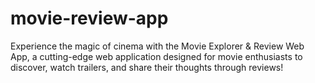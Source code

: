 # movie-review-app
Experience the magic of cinema with the Movie Explorer &amp; Review Web App, a cutting-edge web application designed for movie enthusiasts to discover, watch trailers, and share their thoughts through reviews!
